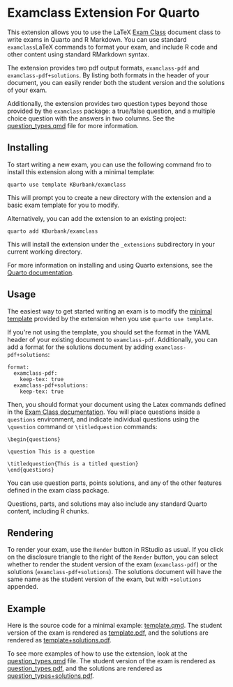 # Examclass Extension For Quarto

This extension allows you to use the LaTeX [Exam Class](https://math.mit.edu/~psh/exam/examdoc.pdf) document class to write exams in Quarto and R Markdown. You can use standard `examclass`LaTeX commands to format your exam, and include R code and other content using standard RMarkdown syntax.

The extension provides two pdf output formats, `examclass-pdf` and `examclass-pdf+solutions`. By listing both formats in the header of your document, you can easily render both the student version and the solutions of your exam.

Additionally, the extension provides two question types beyond those provided by the `examclass` package: a true/false question, and a multiple choice question with the answers in two columns. See the [question_types.qmd](question_types.qmd) file for more information.



## Installing


To start writing a new exam, you can use the following command fro to install this extension along with a minimal template:

```
quarto use template KBurbank/examclass
```
This will prompt you to create a new directory with the extension and a basic exam template for you to modify.

Alternatively, you can add the extension to an existing project:

```
quarto add KBurbank/examclass
```

This will install the extension under the `_extensions` subdirectory in your current working directory.

For more information on installing and using Quarto extensions, see the [Quarto documentation](https://quarto.org/docs/extensions/managing.html).

## Usage

The easiest way to get started writing an exam is to modify the [minimal template](template.qmd) provided by the extension when you use `quarto use template`.

If you're not using the template, you should set the format in the YAML header of your existing document to `examclass-pdf`. Additionally, you can add a format for the solutions document by adding `examclass-pdf+solutions`:

```
format:
  examclass-pdf:
    keep-tex: true
  examclass-pdf+solutions:
    keep-tex: true
```


Then, you should format your document using the Latex commands defined in the [Exam Class documentation](https://math.mit.edu/~psh/exam/examdoc.pdf). You will place questions inside a `questions` environment, and indicate individual questions using the `\question` command or `\titledquestion` commands:

```
\begin{questions}

\question This is a question

\titledquestion{This is a titled question}
\end{questions}
```

You can use question parts, points solutions, and any of the other features defined in the exam class package.

Questions, parts, and solutions may also include any standard Quarto content, including R chunks.

## Rendering

To render your exam, use the `Render` button in RStudio as usual. If you click on the disclosure triangle to the right of the `Render` button, you can select whether to render the student version of the exam (`examclass-pdf`) or the solutions (`examclass-pdf+solutions`). The solutions document will have the same name as the student version of the exam, but with `+solutions` appended.


## Example

Here is the source code for a minimal example: [template.qmd](template.qmd). The student version of the exam is rendered as [template.pdf](template.pdf), and the solutions are rendered as [template+solutions.pdf](template+solutions.pdf).

To see more examples of how to use the extension, look at the [question_types.qmd](question_types.qmd) file. The student version of the exam is rendered as [question_types.pdf](question_types.pdf), and the solutions are rendered as [question_types+solutions.pdf](question_types+solutions.pdf).

